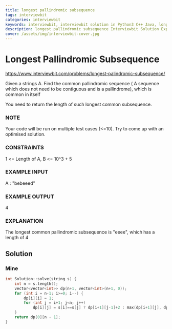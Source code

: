```yaml
---
title: longest pallindromic subsequence
tags: interviewbit
categories: interviewbit
keywords: interviewbit, interviewbit solution in Python3 C++ Java, longest pallindromic subsequence solution
description: longest pallindromic subsequence Interviewbit Solution Explained
cover: /assets/img/interviewbit-cover.jpg
---
```


# Longest Pallindromic Subsequence

https://www.interviewbit.com/problems/longest-palindromic-subsequence/

Given a strings A. Find the common pallindromic sequence ( A sequence which does not need to be contiguous and is a pallindrome),
which is common in itself

You need to return the length of such longest common subsequence.

### NOTE

Your code will be run on multiple test cases (<=10). Try to come up with an optimised solution.

### CONSTRAINTS

1 <= Length of A, B <= 10^3 + 5

### EXAMPLE INPUT

A : "bebeeed"

### EXAMPLE OUTPUT

4

### EXPLANATION

The longest common pallindromic subsequence is "eeee", which has a length of 4

## Solution
### Mine
```cpp
int Solution::solve(string s) {
    int n = s.length();
    vector<vector<int>> dp(n+1, vector<int>(n+1, 0));
    for (int i = n-1; i>=0; i--) {
        dp[i][i] = 1;
        for (int j = i+1; j<n; j++)
            dp[i][j] = s[i]==s[j] ? dp[i+1][j-1]+2 : max(dp[i+1][j], dp[i][j-1]);
    }
    return dp[0][n - 1];
}
```
